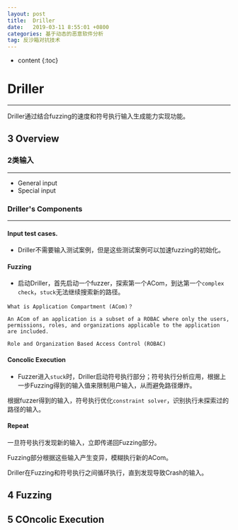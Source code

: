 ```yaml
---
layout: post
title:  Driller
date:   2019-03-11 8:55:01 +0800
categories: 基于动态的恶意软件分析
tag: 反沙箱对抗技术
---
```

* content
{:toc}


# Driller

---

Driller通过结合fuzzing的速度和符号执行输入生成能力实现功能。

## 3 Overview

### 2类输入
---
* General input
* Special input

### Driller's Components
---
#### Input test cases. 
* Driller不需要输入测试案例，但是这些测试案例可以加速fuzzing的初始化。

#### Fuzzing
* 启动Driller，首先启动一个fuzzer，探索第一个ACom，到达第一个`complex check`，`stuck`无法继续搜索新的路径。

```plain
What is Application Compartment (ACom)？

An ACom of an application is a subset of a ROBAC where only the users, permissions, roles, and organizations applicable to the application are included.

Role and Organization Based Access Control (ROBAC)
```

#### Concolic Execution
* Fuzzer进入`stuck`时，Driller启动符号执行部分；符号执行分析应用，根据上一步Fuzzing得到的输入值来限制用户输入，从而避免路径爆炸。

根据fuzzer得到的输入，符号执行优化`constraint solver`，识别执行未探索过的路径的输入。

#### Repeat
一旦符号执行发现新的输入，立即传递回Fuzzing部分。

Fuzzing部分根据这些输入产生变异，模糊执行新的ACom。

Driller在Fuzzing和符号执行之间循环执行，直到发现导致Crash的输入。


## 4 Fuzzing

## 5 COncolic Execution










